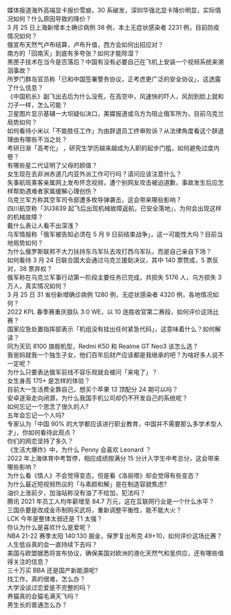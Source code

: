 媒体报道海外高端显卡报价雪崩，30 系破发，深圳华强北显卡降价明显，实际情况如何？什么原因导致的降价？  
3 月 25 日上海新增本土确诊病例 38 例，本土无症状感染者 2231 例，目前防疫情况如何？  
俄宣布天然气卢布结算，卢布升值，西方会如何出招应对？  
南方的「回南天」到底有多夸张？如何才能除湿？  
黑匣子技术在当今是否落后？中国有没有必要自己在飞机上安装一个视频系统来溯洄事故？  
所罗门群岛官员称「已和中国签署警务协议，正考虑更广泛的安全协议」，这透露了什么信息？  
《中国机长》副飞出去后为什么没死，在高空中，风速快的吓人，风刮到脸上就和刀子一样，怎么可能？  
卫星图片显示基辅一大坝疑似决口，美媒报道或乌方为阻止俄军所为，目前乌克兰局势如何？  
如何看待小米以「不能胜任工作」为由辞退员工终审败诉？从法律角度看这个辞退理由有哪些不当之处？  
考研日渐「高考化」 ，研究生学历越来越成为入职的起步门槛，如何避免过度内卷？  
有哪些星二代证明了父母的颜值？  
女生现在去非洲赤道几内亚外派工作可行吗？请问应该注意什么？  
失事航班乘客亲属网上发布怀念视频，遭个别网友攻击被迫道歉，事故发生后应怎样帮助遇难者家属缓解心理创伤？  
乌克兰军方称其空军司令部遭多枚导弹袭击，这会带来哪些影响？  
四川航空称「3U3839 起飞后出现机械故障返航，已安全落地」，为何会出现这样的机械故障？  
戴什么表让人看不出深浅？  
乌军情报称「俄军被告知必须在 5 月 9 日前结束战争」，这一可能性大吗？目前当地局势如何？  
为什么俄罗斯联邦不大力扶持东乌军队去攻打西乌军队，而是自己亲自下场？  
如何看待 3 月 24 日联合国大会通过乌克兰援助决议，其中 140 票赞成，5 票反对，38 票弃权？  
俄军称在乌克兰军事行动第一阶段主要任务已完成，共损失 5176 人，乌方损失 3 万人，真实情况如何？  
3 月 25 日 31 省份新增确诊病例 1280 例，无症状感染者 4320 例，各地情况如何？  
2022 KPL 春季赛重庆狼队 3:0 WE，以 10 连胜收官第二赛段，如何评价这场比赛？  
国家应急处置指挥部表示「机组没有挂出任何紧急代码」，这意味着什么？如何解读？  
同为天玑 8100 旗舰机型，Redmi K50 和 Realme GT Neo3 该怎么选？  
我爸妈就我一个独生子女，他们百年后财产应该都是我继承的吧？为啥好多人说不一定呢？  
为什么只要表达俄军前线不容乐观就会被问「来电了」？  
女生身高 175+ 是怎样的体验？  
目前大一生活费全靠自己，想买个苹果 13 顶配分 24 期可以吗？  
安卓逐渐走向闭源，为什么我国手机公司却仍不开发自己的系统呢？  
如何忘记一个思念了很久的人?  
五年会忘记一个人吗?  
专家认为「中国 90% 的大学都应该进行职业教育，中国并不需要那么多学术型人才」，你如何看待此观点？  
你们的网恋坚持了多久？  
《生活大爆炸》中，为什么 Penny 会喜欢 Leonard ？  
2022 年上海体育中考暂停，相应成绩按满分 15 分计入学生中考总分，这会带来哪些影响？  
为什么看《情人》不会觉得变态，但是看《洛丽塔》却会觉得有些变态？  
为什么最近短视频热议的「与素颜和解」是在制造容貌焦虑?  
油价上涨前夕，加油站称没有油了不给加，犯法吗？  
腾讯 2021 年员工人均年薪增至 84.7 万元，这在互联网行业是一个什么水平？  
三国杀要是改成金币制购买武将，重新调整平衡性，能不能大火？  
LCK 今年是整体太弱还是 T1 太强？  
你认为什么是喜欢什么是爱呢？  
NBA 21-22 赛季太阳 140:130 掘金，保罗复出布克 49+10，如何评价这场比赛？  
人生低谷真的会一直持续下去吗？  
美国与欧盟据悉将宣布协议，确保美国对欧洲的液化天然气和氢供应，还有哪些值得关注的信息？  
三十万买 BBA 还是国产新能源呢?  
找工作，真的很难，怎么办？  
大学没谈过恋爱是不完整的吗？  
养猫真的会猫毛满天飞吗？  
男生长的普通怎么办？  

